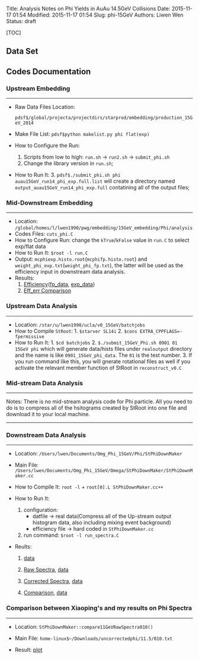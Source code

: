 Title: Analysis Notes on Phi Yields in AuAu 14.5GeV Collisions
Date: 2015-11-17 01:54
Modified: 2015-11-17 01:54
Slug: phi-15GeV
Authors: Liwen Wen
Status: draft

[TOC]

## Data Set

## Codes Documentation
### Upstream Embedding
----
* Raw Data Files Location: 

     `pdsf$/global/projecta/projectdirs/starprod/embedding/production_15GeV_2014` 

* Make File List: `pdsf$python makelist.py phi flat(exp)`
* How to Configure the Run:
    1. Scripts from low to high: `run.sh` -> `run2.sh` -> `submit_phi.sh`
    2. Change the library version in `run.sh`; 
* How to Run It:
    3. `pdsf$./submit_phi.sh phi auau15GeV_run14_phi_exp.full.list` will create a directory named `output_auau15GeV_run14_phi_exp.full` contatining all of the output files;

### Mid-Downstream Embedding
----
* Location: `/global/homes/l/lwen1990/pwg/embedding/15GeV_embedding/Phi/analysis`
* Codes Files: `cuts_phi.C`
* How to Configure Run: change the `kTrue`/`kFalse` value in `run.C` to select exp/flat data
* How to Run It: `$root -l run.C`
* Output: `mcphiexp.histo.root`(`mcphifp.histo.root`) and `weight_phi_exp.txt`(`weight_phi_fp.txt`), the latter will be used as the efficiency input in downstream data analysis.
* Results: 
    1. [Efficiency]({filename}/plots/final_eff_combined_phi_15GeV.pdf)([fp_data]({filename}/data/weight_phi_fp_15GeV.txt), [exp_data]({filename}/data/weight_phi_exp_15GeV.txt))
    2. [Eff_err Comparison]({filename}/plots/efferr_comparison_phi_15GeV.pdf)

### Upstream Data Analysis 
----
* Location: `/star/u/lwen1990/ucla/v0_15GeV/batchjobs`
* How to Compile `StRoot`: 
      1. `$starver SL14i`
      2. `$cons EXTRA_CPPFLAGS=-fpermissive`
* How to Run It:
      1. `$cd batchjobs`
      2. `$./submit_15GeV_Phi.sh 0901 01 15GeV phi` which will generate data/hists files under `realoutput` directory and the name is like `0901_15GeV_phi_data`. The `01` is the test number.
      3. If you run command like this, you will gnerate rotational files as well if you activate the relevant member function of StRoot in `reconstruct_v0.C`

### Mid-stream Data Analysis
----
Notes: There is no mid-stream analysis code for Phi particle. All you need to do is to compress all of the hsitograms created by StRoot into one file and download it to your local machine.

----
### Downstream Data Analysis
----
* Location: `/Users/lwen/Documents/Omg_Phi_15GeV/Phi/StPhiDownMaker`
* Main File: `/Users/lwen/Documents/Omg_Phi_15GeV/Omega/StPhiDownMaker/StPhiDownMaker.cc`
* How to Compile It: `root -l` + `root[0].L StPhiDownMaker.cc++`
* How to Run It: 
     1. configuration: 
           * datfile -> real data(Compress all of the Up-stream output histogram data, also including mixing event background)
           * efficiency file -> hard coded in `StPhiDownMaker.cc` 
     2. run command: `$root -l run_spectra.C`

* Reults:

     1. [data]({filename}/data/omg_rawspectra.txt)

     1. [Raw Spectra]({filename}/plots/omg_rawspectra.pdf), [data]({filename}/plots/omg_rawspectra.txt)

     2. [Corrected Spectra]({filename}/plots/omg_finalCorrSpectra.pdf), [data]({filename}/data/omg_finalCorrSpectra.txt)

     3. [Comparison]({filename}/plots/compare11GeV_omg.pdf), [data]({filename}/data/compare11GeV_omg.txt)

### Comparison between Xiaoping's and my results on Phi Spectra
---
* Location: `StPhiDownMaker::compare11GeVRawSpectra010()` 
* Main File: `home-linux$~/Downloads/uncorrectedphi/11.5/010.txt`

* Result: [plot]()
